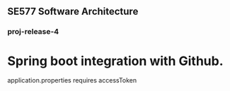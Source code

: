 <h2>SE577 Software Architecture</h2>
<h3>proj-release-4</h3>

# Spring boot integration with Github.
application.properties requires accessToken
